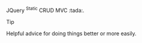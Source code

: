 <p>JQuery <sup>Static</sup> CRUD MVC :tada:.</p>

> [!TIP]
> Helpful advice for doing things better or more easily.
